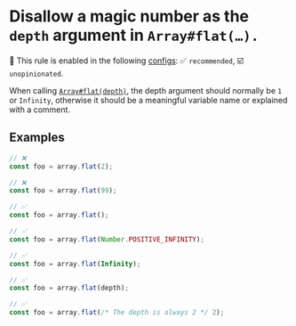 # Disallow a magic number as the `depth` argument in `Array#flat(…).`

💼 This rule is enabled in the following [configs](https://github.com/sindresorhus/eslint-plugin-unicorn#recommended-config): ✅ `recommended`, ☑️ `unopinionated`.

<!-- end auto-generated rule header -->
<!-- Do not manually modify this header. Run: `npm run fix:eslint-docs` -->

When calling [`Array#flat(depth)`](https://developer.mozilla.org/en-US/docs/Web/JavaScript/Reference/Global_Objects/Array/flat), the depth argument should normally be `1` or `Infinity`, otherwise it should be a meaningful variable name or explained with a comment.

## Examples

```js
// ❌
const foo = array.flat(2);
```

```js
// ❌
const foo = array.flat(99);
```

```js
// ✅
const foo = array.flat();
```

```js
// ✅
const foo = array.flat(Number.POSITIVE_INFINITY);
```

```js
// ✅
const foo = array.flat(Infinity);
```

```js
// ✅
const foo = array.flat(depth);
```

```js
// ✅
const foo = array.flat(/* The depth is always 2 */ 2);
```
